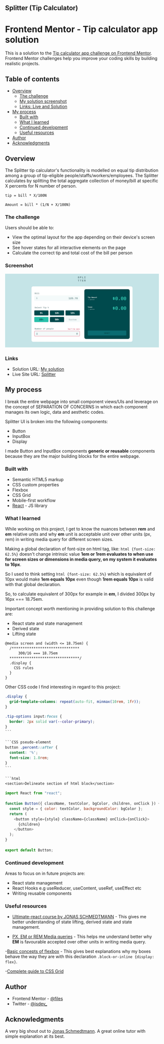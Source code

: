 ## Splitter (Tip Calculator)

# Frontend Mentor - Tip calculator app solution

This is a solution to the [Tip calculator app challenge on Frontend Mentor](https://www.frontendmentor.io/challenges/tip-calculator-app-ugJNGbJUX). Frontend Mentor challenges help you improve your coding skills by building realistic projects.

## Table of contents

- [Overview](#overview)
  - [The challenge](#the-challenge)
  - [My solution screenshot](#screenshot)
  - [Links: Live and Solution](#links)
- [My process](#my-process)
  - [Built with](#built-with)
  - [What I learned](#what-i-learned)
  - [Continued development](#continued-development)
  - [Useful resources](#useful-resources)
- [Author](#author)
- [Acknowledgments](#acknowledgments)

## Overview

The Splitter tip calculator's functionality is modelled on equal tip distribution among a group
of tip-eligible people/staffs/workers/employees. The Splitter calculates by splitting the total aggregate collection of money/bill at specific X percents for N number of person.

```To calculate tip per person, I use this formulae:
tip = bill * X/100N
```

```To calculate the paid amount per person, I use this formulae:
Amount = bill * (1/N + X/100N)
```

### The challenge

Users should be able to:

- View the optimal layout for the app depending on their device's screen size
- See hover states for all interactive elements on the page
- Calculate the correct tip and total cost of the bill per person

### Screenshot

![Splitter](./public/validate_field_desktop.jpg)

### Links

- Solution URL: [My solution](https://www.frontendmentor.io/solutions/tip-calculator-app-solution-VcStNBrfzU)
- Live Site URL: [Splitter](https://splittr-tip-calculator.netlify.app/)

## My process

I break the entire webpage into small component views/UIs and leverage on the concept of
SEPARATION OF CONCERNS in which each component manages its own logic, data and aesthetic codes.

Splitter UI is broken into the following components:

- Button
- InputBox
- Display

I made Button and InputBox components **generic or reusable** components because they are the
major building blocks for the entire webpage.

### Built with

- Semantic HTML5 markup
- CSS custom properties
- Flexbox
- CSS Grid
- Mobile-first workflow
- [React](https://reactjs.org/) - JS library

### What I learned

While working on this project, I get to know the nuances between **rem** and **em** relative units
and why **em** unit is acceptable unit over other units (px, rem) in writing media query for different screen sizes.

Making a global declaration of font-size on html tag, like: `html {font-size: 62.5%}` doesn't change intrinsic value **1em or 1rem evaluates to when use for screen sizes or dimensions in media query, on my system it evaluates to 16px**.

So I used to think setting `html {font-size: 62.5%}` which is equivalent of 10px would make **1em equals 10px** even though **1rem equals 10px** is valid with that global declaration.

So, to calculate equivalent of 300px for example in **em**, I divided 300px by 16px === 18.75em.

Important concept worth mentioning in providing solution to this challenge are:

- React state and state management
- Derived state
- Lifting state

```media query
@media screen and (width <= 18.75em) {
  /*******************************
      300/16 === 18.75em
  ********************************/
  .display {
    CSS rules
  }
}
```

Other CSS code I find interesting in regard to this project:

```CSS Grid
.display {
  grid-template-columns: repeat(auto-fit, minmax(10rem, 1fr));
}
```

````CSS pseudo-class
.tip-options input:focus {
  border: 2px solid var(--color-primary);
}
```

```CSS pseudo-element
button .percent::after {
  content: '%';
  font-size: 1.8rem;
}
```

```html
<section>Delineate section of html block</section>
````

```js Destructuring Assignment, default export and children props (Reusable Component)
import React from "react";

function Button({ className, textColor, bgColor, children, onClick }) {
  const style = { color: textColor, backgroundColor: bgColor };
  return (
    <button style={style} className={className} onClick={onClick}>
      {children}
    </button>
  );
}

export default Button;
```

### Continued development

Areas to focus on in future projects are:

- React state management
- React Hooks e.g useReducer, useContent, useRef, useEffect etc
- Writing reusable components

### Useful resources

- [Ultimate-react course by JONAS SCHMEDTMANN](https://www.udemy.com/course/the-ultimate-react-course/) - This gives me better understanding of state lifting, derived state and state management.

- [PX, EM or REM Media queries](https://zellwk.com/blog/media-query-units/) - This helps me understand better why **EM** is favourable accepted over other units in writing media query.

-[Basic concepts of flexbox](https://developer.mozilla.org/en-US/docs/Web/CSS/CSS_flexible_box_layout/Basic_concepts_of_flexbox) - This gives best explanations why my boxes behave the way they are with this declaration `.block-or-inline {display: flex}`.

-[Complete guide to CSS Grid](https://css-tricks.com/snippets/css/complete-guide-grid/)

## Author

- Frontend Mentor - [@files](https://www.frontendmentor.io/profile/files)
- Twitter - [@jsdev\_](https://www.twitter.com/jsdev_)

## Acknowledgments

A very big shout out to [Jonas Schmedtmann](https://www.twitter.com/jonasschmedtmann). A great online tutor with simple explanation at its best.
